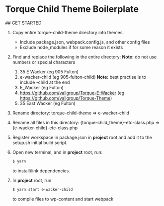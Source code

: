 # Torque Child Theme Boilerplate

## GET STARTED

1.  Copy entire torque-child-theme directory into themes.

    - Include package.json, webpack.config.js, and other config files
    - Exclude node_modules if for some reason it exists

2.  Find and replace the following in the entire directory: **Note:** do not use numbers or special characters

    1.  35 E Wacker (eg 905 Fulton)
    2.  e-wacker-child (eg 905-fulton-child) **Note:** best practise is to include -child at the end
    3.  E_Wacker (eg Fulton)
    4.  https://github.com/vallgroup/Torque-E-Wacker (eg https://github.com/vallgroup/Torque-Theme)
    5.  35 East Wacker (eg Fulton)

3.  Rename directory: torque-child-theme => e-wacker-child

4.  Rename all files in this directory: {torque-child_theme}-etc-class.php => {e-wacker-child}-etc-class.php

5.  Register workspace in package.json in **project** root and add it to the setup.sh initial build script.

6.  Open new terminal, and in **project** root, run:

    ```sh
    $ yarn
    ```

    to install/link dependencies.

7.  In **project** root, run:

    ```sh
    $ yarn start e-wacker-child
    ```

    to compile files to wp-content and start webpack
